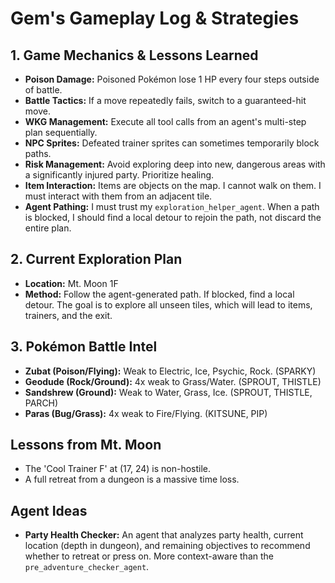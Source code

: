 # Gem's Gameplay Log & Strategies

## 1. Game Mechanics & Lessons Learned
*   **Poison Damage:** Poisoned Pokémon lose 1 HP every four steps outside of battle.
*   **Battle Tactics:** If a move repeatedly fails, switch to a guaranteed-hit move.
*   **WKG Management:** Execute all tool calls from an agent's multi-step plan sequentially.
*   **NPC Sprites:** Defeated trainer sprites can sometimes temporarily block paths.
*   **Risk Management:** Avoid exploring deep into new, dangerous areas with a significantly injured party. Prioritize healing.
*   **Item Interaction:** Items are objects on the map. I cannot walk on them. I must interact with them from an adjacent tile.
*   **Agent Pathing:** I must trust my `exploration_helper_agent`. When a path is blocked, I should find a local detour to rejoin the path, not discard the entire plan.

## 2. Current Exploration Plan
*   **Location:** Mt. Moon 1F
*   **Method:** Follow the agent-generated path. If blocked, find a local detour. The goal is to explore all unseen tiles, which will lead to items, trainers, and the exit.

## 3. Pokémon Battle Intel
*   **Zubat (Poison/Flying):** Weak to Electric, Ice, Psychic, Rock. (SPARKY)
*   **Geodude (Rock/Ground):** 4x weak to Grass/Water. (SPROUT, THISTLE)
*   **Sandshrew (Ground):** Weak to Water, Grass, Ice. (SPROUT, THISTLE, PARCH)
*   **Paras (Bug/Grass):** 4x weak to Fire/Flying. (KITSUNE, PIP)

## Lessons from Mt. Moon
*   The 'Cool Trainer F' at (17, 24) is non-hostile.
*   A full retreat from a dungeon is a massive time loss.

## Agent Ideas
*   **Party Health Checker:** An agent that analyzes party health, current location (depth in dungeon), and remaining objectives to recommend whether to retreat or press on. More context-aware than the `pre_adventure_checker_agent`.